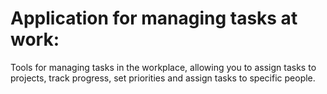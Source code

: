 # Application for managing tasks at work:
Tools for managing tasks in the workplace, allowing you to assign tasks to projects, track progress, set priorities and assign tasks to specific people.